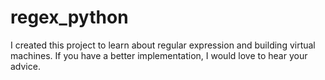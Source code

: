 # regex_python
I created this project to learn about regular expression and building virtual machines.
If you have a better implementation, I would love to hear your advice.

